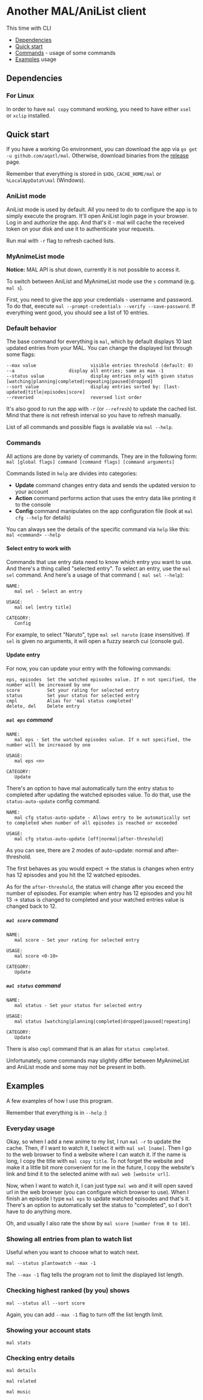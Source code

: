 # Another MAL/AniList client

This time with CLI

- [Dependencies](#dependencies)
- [Quick start](#quick-start)
- [Commands](#commands) - usage of some commands
- [Examples](#examples) usage

## Dependencies

### For Linux

In order to have `mal copy` command working, you need to have either `xsel` or `xclip` installed.

## Quick start

If you have a working Go environment, you can download the app via `go get -u github.com/aqatl/mal`.
Otherwise, download binaries from the [release](https://github.com/aQaTL/MAL/releases) page.

Remember that everything is stored in `$XDG_CACHE_HOME/mal` or `%LocalAppData%\mal` (Windows).

### AniList mode

AniList mode is used by default. All you need to do to configure the app is to simply execute the program.
It'll open AniList login page in your browser. Log in and authorize the app. And that's it - mal will cache
the received token on your disk and use it to authenticate your requests.

Run mal with `-r` flag to refresh cached lists.

### MyAnimeList mode

**Notice:** MAL API is shut down, currently it is not possible to access it.

To switch between AniList and MyAnimeList mode use the `s` command (e.g. `mal s`).

First, you need to give the app your credentials - username and password. To do that, execute
`mal --prompt-credentials --verify --save-password`. If everything went good, you should see
a list of 10 entries.

### Default behavior

The base command for everything is `mal`, which by default displays 10 last updated entries
from your MAL. You can change the displayed list through some flags:

```
--max value                    visible entries threshold (default: 0)
--a		               display all entries; same as max -1
--status value                 display entries only with given status [watching|planning|completed|repeating|paused|dropped]
--sort value                   display entries sorted by: [last-updated|title|episodes|score]
--reversed                     reversed list order
```

It's also good to run the app with `-r` (or `--refresh`) to update the cached list. Mind that there is not refresh interval so you have to refresh manually.

List of all commands and possible flags is available via `mal --help`.

### Commands

All actions are done by variety of commands. They are in the following form:
`mal [global flags] command [command flags] [command arguments]`

Commands listed in `help` are divides into categories:

* **Update** command changes entry data and sends the updated version to your account
* **Action** command performs action that uses the entry data like printing it to the console
* **Config** command manipulates on the app configuration file (look at `mal cfg --help` for details)

You can always see the details of the specific command via `help` like this:
`mal <command> --help`

#### Select entry to work with

Commands that use entry data need to know which entry you want to use. And there's a thing
called "selected entry". To select an entry, use the `mal sel` command. And here's a usage
of that command (` mal sel --help`):

```
NAME:
   mal sel - Select an entry

USAGE:
   mal sel [entry title]

CATEGORY:
   Config
```

For example, to select "Naruto", type `mal sel naruto` (case insensitive).
If `sel` is given no arguments, it will open a fuzzy search cui (console gui).

#### Update entry

For now, you can update your entry with the following commands:

```
eps, episodes  Set the watched episodes value. If n not specified, the number will be increased by one
score          Set your rating for selected entry
status         Set your status for selected entry
cmpl           Alias for 'mal status completed'
delete, del    Delete entry
```

##### `mal eps` command

```
NAME:
   mal eps - Set the watched episodes value. If n not specified, the number will be increased by one

USAGE:
   mal eps <n>

CATEGORY:
   Update
```

There's an option to have mal automatically turn the entry status to completed after updating
the watched episodes value. To do that, use the `status-auto-update` config command.

```
NAME:
   mal cfg status-auto-update - Allows entry to be automatically set to completed when number of all episodes is reached or exceeded

USAGE:
   mal cfg status-auto-update [off|normal|after-threshold]
```

As you can see, there are 2 modes of auto-update: normal and after-threshold.

The first behaves as you would expect -> the status is changes when entry has 12 episodes
and you hit the 12 watched episodes.

As for the `after-threshold`, the status will change after you exceed the number of
episodes. For example: when entry has 12 episodes and you hit 13 -> status is changed to
completed and your watched entries value is changed back to 12.

##### `mal score` command

```
NAME:
   mal score - Set your rating for selected entry

USAGE:
   mal score <0-10>

CATEGORY:
   Update
```

##### `mal status` command

```
NAME:
   mal status - Set your status for selected entry

USAGE:
   mal status [watching|planning|completed|dropped|paused|repeating]

CATEGORY:
   Update
```

There is also `cmpl` command that is an alias for `status completed`.

Unfortunately, some commands may slightly differ between MyAnimeList and AniList mode and some may not
be present in both.

## Examples

A few examples of how I use this program.

Remember that everything is in `--help` :)

### Everyday usage

Okay, so when I add a new anime to my list, I run `mal -r` to update the cache. Then, if I
want to watch it, I select it with `mal sel [name]`. Then I go to the web browser to find a
website where I can watch it. If the name is long, I copy the title with `mal copy title`.
To not forget the website and make it a little bit more convenient for me in the future, I
copy the website's link and bind it to the selected anime with `mal web [website url]`.

Now, when I want to watch it, I can just type `mal web` and it will open saved url in the
web browser (you can configure which browser to use). When I finish an episode I type
`mal eps` to update watched episodes and that's it. There's an option to automatically set
the status to "completed", so I don't have to do anything more.

Oh, and usually I also rate the show by `mal score [number from 0 to 10]`.

### Showing all entries from plan to watch list

Useful when you want to choose what to watch next.

`mal --status plantowatch --max -1`

The `--max -1` flag tells the program not to limit the displayed list length.

### Checking highest ranked (by you) shows

`mal --status all --sort score`

Again, you can add `--max -1` flag to turn off the list length limit.

### Showing your account stats

`mal stats`

### Checking entry details

`mal details`

`mal related`

`mal music`
